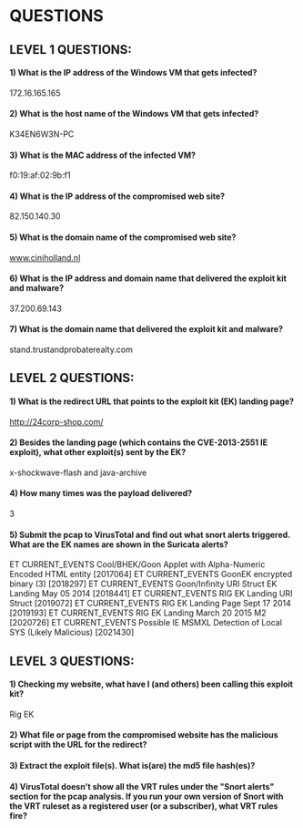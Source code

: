 # QUESTIONS
## LEVEL 1 QUESTIONS:
#### 1) What is the IP address of the Windows VM that gets infected? 
 172.16.165.165
#### 2) What is the host name of the Windows VM that gets infected?
 K34EN6W3N-PC
#### 3) What is the MAC address of the infected VM?
 f0:19:af:02:9b:f1
#### 4) What is the IP address of the compromised web site?
 82.150.140.30
#### 5) What is the domain name of the compromised web site?
 www.ciniholland.nl
#### 6) What is the IP address and domain name that delivered the exploit kit and malware?
 37.200.69.143
#### 7) What is the domain name that delivered the exploit kit and malware?
 stand.trustandprobaterealty.com

## LEVEL 2 QUESTIONS:
#### 1) What is the redirect URL that points to the exploit kit (EK) landing page?
 http://24corp-shop.com/
#### 2) Besides the landing page (which contains the CVE-2013-2551 IE exploit), what other exploit(s) sent by the EK?
 x-shockwave-flash and java-archive
#### 4) How many times was the payload delivered?
 3
#### 5) Submit the pcap to VirusTotal and find out what snort alerts triggered.  What are the EK names are shown in the Suricata alerts?
ET CURRENT_EVENTS Cool/BHEK/Goon Applet with Alpha-Numeric Encoded HTML entity [2017064]
ET CURRENT_EVENTS GoonEK encrypted binary (3) [2018297]
ET CURRENT_EVENTS Goon/Infinity URI Struct EK Landing May 05 2014 [2018441]
ET CURRENT_EVENTS RIG EK Landing URI Struct [2019072]
ET CURRENT_EVENTS RIG EK Landing Page Sept 17 2014 [2019193]
ET CURRENT_EVENTS RIG EK Landing March 20 2015 M2 [2020726]
ET CURRENT_EVENTS Possible IE MSMXL Detection of Local SYS (Likely Malicious) [2021430]

## LEVEL 3 QUESTIONS:
#### 1) Checking my website, what have I (and others) been calling this exploit kit?
 Rig EK
#### 2) What file or page from the compromised website has the malicious script with the URL for the redirect?
 
#### 3) Extract the exploit file(s).  What is(are) the md5 file hash(es)?

#### 4) VirusTotal doesn't show all the VRT rules under the "Snort alerts" section for the pcap analysis.  If you run your own version of Snort with the VRT ruleset as a registered user (or a subscriber), what VRT rules fire?


